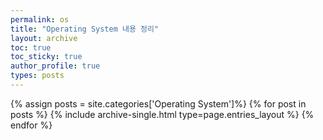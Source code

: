 ```yaml
---
permalink: os
title: "Operating System 내용 정리"
layout: archive
toc: true
toc_sticky: true
author_profile: true
types: posts
---
```


{% assign posts = site.categories['Operating System']%}
{% for post in posts %}
  {% include archive-single.html type=page.entries_layout %}
{% endfor %}